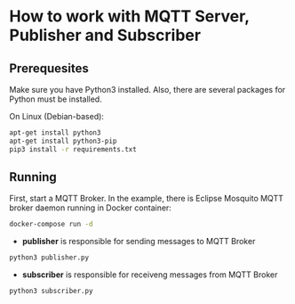# How to work with MQTT Server, Publisher and Subscriber

## Prerequesites

Make sure you have Python3 installed. Also, there are several packages for Python must be installed.

On Linux (Debian-based):

```bash
apt-get install python3
apt-get install python3-pip
pip3 install -r requirements.txt

```

## Running


First, start a MQTT Broker. In the example, there is Eclipse Mosquito MQTT broker daemon running in Docker container:

```bash
docker-compose run -d
```

- **publisher** is responsible for sending messages to MQTT Broker

```bash
python3 publisher.py
```

- **subscriber** is responsible for receiveng messages from MQTT Broker

```bash
python3 subscriber.py
```